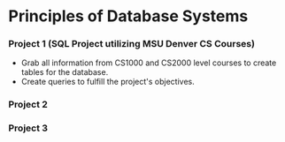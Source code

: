 # Principles of Database Systems

### Project 1 (SQL Project utilizing MSU Denver CS Courses)

- Grab all information from CS1000 and CS2000 level courses to create tables for the database.
- Create queries to fulfill the project's objectives.

### Project 2 

### Project 3
